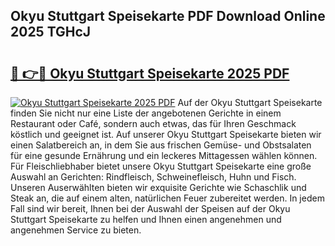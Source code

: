 ## Okyu Stuttgart Speisekarte PDF Download Online 2025 TGHcJ

# <h2><a href="http://gcblzof.nevu.top/?p=Okyu+Stuttgart+Speisekarte">🔗 👉🔴 Okyu Stuttgart Speisekarte 2025 PDF</a></h2>

[![Okyu Stuttgart Speisekarte 2025 PDF](https://i.imgur.com/dBaPXMq.png)](http://gcblzof.nevu.top/?p=Okyu+Stuttgart+Speisekarte)
Auf der Okyu Stuttgart Speisekarte finden Sie nicht nur eine Liste der angebotenen Gerichte in einem Restaurant oder Café, sondern auch etwas, das für Ihren Geschmack köstlich und geeignet ist. Auf unserer Okyu Stuttgart Speisekarte bieten wir einen Salatbereich an, in dem Sie aus frischen Gemüse- und Obstsalaten für eine gesunde Ernährung und ein leckeres Mittagessen wählen können. Für Fleischliebhaber bietet unsere Okyu Stuttgart Speisekarte eine große Auswahl an Gerichten: Rindfleisch, Schweinefleisch, Huhn und Fisch. Unseren Auserwählten bieten wir exquisite Gerichte wie Schaschlik und Steak an, die auf einem alten, natürlichen Feuer zubereitet werden. In jedem Fall sind wir bereit, Ihnen bei der Auswahl der Speisen auf der Okyu Stuttgart Speisekarte zu helfen und Ihnen einen angenehmen und angenehmen Service zu bieten.
